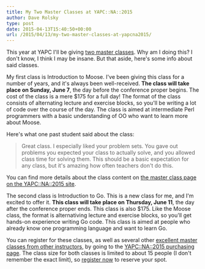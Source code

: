 ```yaml
---
title: My Two Master Classes at YAPC::NA::2015
author: Dave Rolsky
type: post
date: 2015-04-13T15:40:50+00:00
url: /2015/04/13/my-two-master-classes-at-yapcna2015/
---
```


This year at YAPC I'll be giving [two master classes][1]. Why am I doing this? I don't know, I think
I may be insane. But that aside, here's some info about said classes.

My first class is Introduction to Moose. I've been giving this class for a number of years, and it's
always been well-received. **The class will take place on Sunday, June 7**, the day before the
conference proper begins. The cost of the class is a mere $175 for a full day! The format of the
class consists of alternating lecture and exercise blocks, so you'll be writing a lot of code over
the course of the day. The class is aimed at intermediate Perl programmers with a basic
understanding of OO who want to learn more about Moose.

Here's what one past student said about the class:

> Great class. I especially liked your problem sets. You gave out problems you expected your class
> to actually solve, and you allowed class time for solving them. This should be a basic expectation
> for any class, but it's amazing how often teachers don't do this.

You can find more details about the class content on [the master class page on the YAPC::NA::2015
site][1].

The second class is Introduction to Go. This is a new class for me, and I'm excited to offer it.
**This class will take place on Thursday, June 11**, the day after the conference proper ends. This
class is also $175. Like the Moose class, the format is alternativing lecture and exercise blocks,
so you'll get hands-on experience writing Go code. This class is aimed at people who already know
one programming language and want to learn Go.

You can register for these classes, as well as several other [excellent master classes from other
instructors][1], by going to the [YAPC::NA::2015 purchasing page][2]. The class size for both
classes is limited to about 15 people (I don't remember the exact limit), so [register now][2] to
reserve your spot.

[1]: http://www.yapcna.org/yn2015/masters.html
[2]: http://www.yapcna.org/yn2015/purchase
